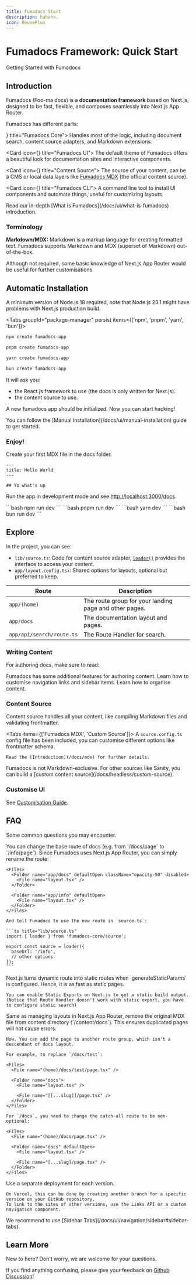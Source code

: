 ```yaml
---
title: Fumadocs Start
description: hahaha.
icon: HousePlus
---
```


# Fumadocs Framework: Quick Start

Getting Started with Fumadocs
        
## Introduction

Fumadocs <span className="text-fd-muted-foreground text-sm">(Foo-ma docs)</span> is a **documentation framework** based on Next.js, designed to be fast, flexible,
and composes seamlessly into Next.js App Router.

Fumadocs has different parts:

<Cards>
  <Card icon={<CpuIcon className="text-purple-300" />} title="Fumadocs Core">
    Handles most of the logic, including document search, content source adapters, and Markdown extensions.
  </Card>

  <Card icon={<PanelsTopLeft className="text-blue-300" />} title="Fumadocs UI">
    The default theme of Fumadocs offers a beautiful look for documentation sites and interactive components.
  </Card>

  <Card icon={<Database />} title="Content Source">
    The source of your content, can be a CMS or local data layers like [Fumadocs MDX](/docs/mdx) (the official content source).
  </Card>

  <Card icon={<Terminal />} title="Fumadocs CLI">
    A command line tool to install UI components and automate things, useful for customizing layouts.
  </Card>
</Cards>

<Callout title="Want to learn more?">
  Read our in-depth [What is Fumadocs](/docs/ui/what-is-fumadocs) introduction.
</Callout>

### Terminology

**Markdown/MDX:** Markdown is a markup language for creating formatted text. Fumadocs supports Markdown and MDX (superset of Markdown) out-of-the-box.

Although not required, some basic knowledge of Next.js App Router would be useful for further customisations.

## Automatic Installation

A minimum version of Node.js 18 required, note that Node.js 23.1 might have problems with Next.js production build.

<Tabs groupId="package-manager" persist items={['npm', 'pnpm', 'yarn', 'bun']}>
  ```bash tab="npm"
  npm create fumadocs-app
  ```

  ```bash tab="pnpm"
  pnpm create fumadocs-app
  ```

  ```bash tab="yarn"
  yarn create fumadocs-app
  ```

  ```bash tab="bun"
  bun create fumadocs-app
  ```
</Tabs>

It will ask you:

* the React.js framework to use (the docs is only written for Next.js).
* the content source to use.

A new fumadocs app should be initialized. Now you can start hacking!

<Callout title="From Existing Codebase?">
  You can follow the [Manual Installation](/docs/ui/manual-installation) guide to get started.
</Callout>

### Enjoy!

Create your first MDX file in the docs folder.

```mdx title="content/docs/index.mdx"
---
title: Hello World
---

## Yo what's up
```

Run the app in development mode and see [http://localhost:3000/docs](http://localhost:3000/docs).

<Tabs items={}>
  <Tab value="npm">
    ```bash
    npm run dev
    ```
  </Tab>

  <Tab value="pnpm">
    ```bash
    pnpm run dev
    ```
  </Tab>

  <Tab value="yarn">
    ```bash
    yarn dev
    ```
  </Tab>

  <Tab value="bun">
    ```bash
    bun run dev
    ```
  </Tab>
</Tabs>

## Explore

In the project, you can see:

* `lib/source.ts`: Code for content source adapter, [`loader()`](/docs/headless/source-api) provides the interface to access your content.
* `app/layout.config.tsx`: Shared options for layouts, optional but preferred to keep.

| Route                     | Description                                            |
| ------------------------- | ------------------------------------------------------ |
| `app/(home)`              | The route group for your landing page and other pages. |
| `app/docs`                | The documentation layout and pages.                    |
| `app/api/search/route.ts` | The Route Handler for search.                          |

### Writing Content

For authoring docs, make sure to read:

<Cards>
  <Card href="/docs/ui/markdown" title="Markdown">
    Fumadocs has some additional features for authoring content.
  </Card>

  <Card href="/docs/ui/navigation" title="Navigation">
    Learn how to customise navigation links and sidebar items.
  </Card>

  <Card href="/docs/ui/page-conventions" title="Routing">
    Learn how to organise content.
  </Card>
</Cards>

### Content Source

Content source handles all your content, like compiling Markdown files and validating frontmatter.

<Tabs items={['Fumadocs MDX', 'Custom Source']}>
  <Tab value="Fumadocs MDX">
    A `source.config.ts` config file has been included, you can customise different options like frontmatter schema.

    Read the [Introduction](/docs/mdx) for further details.
  </Tab>

  <Tab value="Custom Source">
    Fumadocs is not Markdown-exclusive. For other sources like Sanity, you can build a [custom content source](/docs/headless/custom-source).
  </Tab>
</Tabs>

### Customise UI

See [Customisation Guide](/docs/ui/customisation).

## FAQ

Some common questions you may encounter.

<Accordions>
  <Accordion id="change-base-url" title="How to change the base route of /docs?">
    You can change the base route of docs (e.g. from `/docs/page` to `/info/page`).
    Since Fumadocs uses Next.js App Router, you can simply rename the route:

    <Files>
      <Folder name="app/docs" defaultOpen className="opacity-50" disabled>
        <File name="layout.tsx" />
      </Folder>

      <Folder name="app/info" defaultOpen>
        <File name="layout.tsx" />
      </Folder>
    </Files>

    And tell Fumadocs to use the new route in `source.ts`:

    ```ts title="lib/source.ts"
    import { loader } from 'fumadocs-core/source';

    export const source = loader({
      baseUrl: '/info',
      // other options
    });
    ```
  </Accordion>

  <Accordion id="dynamic-route" title="It uses Dynamic Route, will it be poor in performance?">
    Next.js turns dynamic route into static routes when `generateStaticParams` is configured.
    Hence, it is as fast as static pages.

    You can enable Static Exports on Next.js to get a static build output. (Notice that Route Handler doesn't work with static export, you have to configure static search)
  </Accordion>

  <Accordion id="custom-layout-docs-page" title="How to create a page in /docs without docs layout?">
    Same as managing layouts in Next.js App Router, remove the original MDX file from content directory (`/content/docs`).
    This ensures duplicated pages will not cause errors.

    Now, You can add the page to another route group, which isn't a descendant of docs layout.

    For example, to replace `/docs/test`:

    <Files>
      <File name="(home)/docs/test/page.tsx" />

      <Folder name="docs">
        <File name="layout.tsx" />

        <File name="[[...slug]]/page.tsx" />
      </Folder>
    </Files>

    For `/docs`, you need to change the catch-all route to be non-optional:

    <Files>
      <File name="(home)/docs/page.tsx" />

      <Folder name="docs" defaultOpen>
        <File name="layout.tsx" />

        <File name="[...slug]/page.tsx" />
      </Folder>
    </Files>
  </Accordion>

  <Accordion id="multi-versions" title="How to implement docs with multi-version?">
    Use a separate deployment for each version.

    On Vercel, this can be done by creating another branch for a specific version on your GitHub repository.
    To link to the sites of other versions, use the Links API or a custom navigation component.
  </Accordion>

  <Accordion id="multi-docs" title="How to implement multi-docs?">
    We recommend to use [Sidebar Tabs](/docs/ui/navigation/sidebar#sidebar-tabs).
  </Accordion>
</Accordions>

## Learn More

New to here? Don't worry, we are welcome for your questions.

If you find anything confusing, please give your feedback on [Github Discussion](https://github.com/fuma-nama/fumadocs/discussions)!

<Cards>
  <Card href="/docs/ui/static-export" title="Configure Static Export" description="Learn how to enable static export on your docs" />

  <Card href="/docs/ui/search" title="Customise Search" description="Learn how to customise document search" />

  <Card href="/docs/ui/theme" title="Theming" description="Add themes to Fumadocs UI" />

  <Card href="/docs/ui/components" title="Components" description="See all available components to enhance your docs" />
</Cards>
